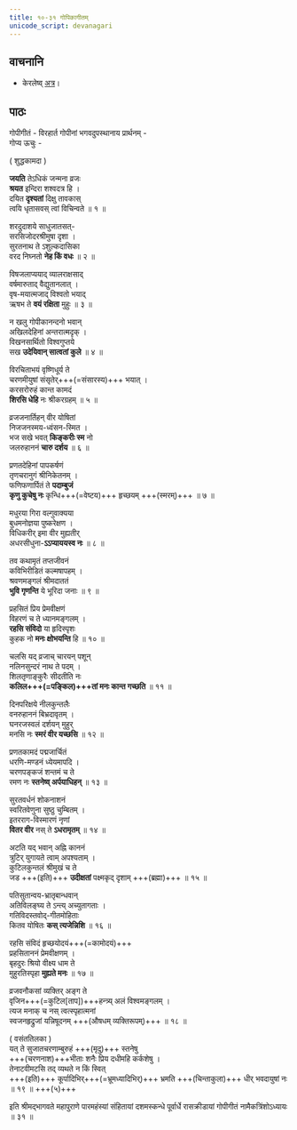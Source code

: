 ```yaml
---
title: १०-३१ गोपिकागीतम्
unicode_script: devanagari
---
```


## वाचनानि
- केरलेष्व् [अत्र](https://www.youtube.com/watch?v=CAHaKBJdXG0)। 


## पाठः
गोपीगीतं - विरहार्त गोपीनां भगवदुपस्थानाय प्रार्थनम् -  
गोप्य ऊचुः -

( शुद्धकामदा )

**जयति** तेऽधिकं जन्मना व्रजः  
**श्रयत** इन्दिरा शश्वदत्र हि ।  
दयित **दृश्यतां** दिक्षु तावकास्  
त्वयि धृतासवस् त्वां विचिन्वते ॥ १ ॥

शरदुदाशये साधुजातसत्-  
सरसिजोदरश्रीमुषा दृशा ।  
सुरतनाथ ते ऽशुल्कदासिका  
वरद निघ्नतो **नेह किं वधः** ॥ २ ॥

विषजलाप्ययाद् व्यालराक्षसाद्  
वर्षमारुताद् वैद्युतानलात् ।  
वृष-मयात्मजाद् विश्वतो भयाद्  
ऋषभ ते **वयं रक्षिता** मुहुः ॥ ३ ॥

न खलु गोपीकानन्दनो भवान्  
अखिलदेहिनां अन्तरात्मदृक् ।  
विखनसार्थितो विश्वगुप्तये  
सख **उदेयिवान् सात्वतां कुले** ॥ ४ ॥

विरचिताभयं वृष्णिधूर्य ते  
चरणमीयुषां संसृतेर्+++(=संसारस्य)+++ भयात् ।  
करसरोरुहं कान्त कामदं  
**शिरसि धेहि** नः श्रीकरग्रहम् ॥ ५ ॥

व्रजजनार्तिहन् वीर योषितां  
निजजनस्मय-ध्वंसन-स्मित ।  
भज सखे भवत् **किङ्‌करीः स्म** नो  
जलरुहाननं **चारु दर्शय** ॥ ६ ॥

प्रणतदेहिनां पापकर्षणं  
तृणचरानुगं श्रीनिकेतनम् ।  
फणिफणार्पितं ते **पदाम्बुजं  
कृणु कुचेषु नः** कृन्धि+++(=वेष्टय)+++ हृच्छयम् +++(स्मरम्)+++ ॥ ७ ॥

मधुरया गिरा वल्गुवाक्यया  
बुधमनोज्ञया पुष्करेक्षण ।  
विधिकरीर् इमा वीर मुह्यतीर्  
अधरसीधुना-**ऽऽप्याययस्व नः** ॥ ८ ॥

तव कथामृतं तप्तजीवनं  
कविभिरीडितं कल्मषापहम् ।  
श्रवणमङ्‌गलं श्रीमदाततं  
**भुवि गृणन्ति** ये भूरिदा जनाः ॥ ९ ॥

प्रहसितं प्रिय प्रेमवीक्षणं  
विहरणं च ते ध्यानमङ्‌गलम् ।  
**रहसि संविदो** या हृदिस्पृशः  
कुहक नो **मनः क्षोभयन्ति** हि ॥ १० ॥

चलसि यद् व्रजाच् चारयन् पशून्  
नलिनसुन्दरं नाथ ते पदम् ।  
शिलतृणाङ्‌कुरैः सीदतीति नः  
**कलिल+++(=पङ्किल)+++तां मनः कान्त गच्छति** ॥ ११ ॥

दिनपरिक्षये नीलकुन्तलैः  
वनरुहाननं बिभ्रदावृतम् ।  
घनरजस्वलं दर्शयन् मुहुर्  
मनसि नः **स्मरं वीर यच्छसि** ॥ १२ ॥

प्रणतकामदं पद्मजार्चितं  
धरणि-मण्डनं ध्येयमापदि ।  
चरणपङ्‌कजं शन्तमं च ते  
रमण नः **स्तनेष्व् अर्पयाधिहन्** ॥ १३ ॥

सुरतवर्धनं शोकनाशनं  
स्वरितवेणुना सुष्ठु चुम्बितम् ।  
इतरराग-विस्मारणं नृणां  
**वितर वीर** नस् ते **ऽधरामृतम्** ॥ १४ ॥

अटति यद् भवान् अह्नि काननं  
त्रुटिर् युगायते त्वाम् अपश्यताम् ।  
कुटिलकुन्तलं श्रीमुखं च ते  
जड +++(इति)+++ **उदीक्षतां** पक्ष्मकृद् दृशाम् +++(ब्रह्मा)+++  ॥ १५ ॥

पतिसुतान्वय-भ्रातृबान्धवान्  
अतिविलङ्‌घ्य ते ऽन्त्य् अच्युतागताः ।  
गतिविदस्तवोद्-गीतमोहिताः  
कितव योषितः **कस् त्यजेन्निशि** ॥ १६ ॥

रहसि संविदं हृच्छयोदयं+++(=कामोदयं)+++  
प्रहसिताननं प्रेमवीक्षणम् ।  
बृहदुरः श्रियो वीक्ष्य धाम ते  
मुहुरतिस्पृहा **मुह्यते मनः** ॥ १७ ॥

व्रजवनौकसां व्यक्तिर् अङ्‌ग ते  
वृजिन+++(=कुटिल[ताप])+++हन्त्र्य् अलं विश्वमङ्‌गलम् ।  
त्यज मनाक् च नस् त्वत्स्पृहात्मनां  
स्वजनहृद्रुजां यन्निषूदनम् +++(औषधम् व्यक्तिरूपम्)+++ ॥ १८ ॥

( वसंततिलका )  
यत् ते सुजातचरणाम्बुरुहं +++(मृदु)+++ स्तनेषु  
+++(चरणनाश)+++भीताः शनैः प्रिय दधीमहि कर्कशेषु ।  
तेनाटवीमटसि तद् व्यथते न किं स्वित्  
+++(इति)+++ कूर्पादिभिर्+++(=भ्रूमध्यादिभिर्)+++ भ्रमति +++(चिन्ताकुला)+++ धीर् भवदायुषां नः ॥ १९ ॥ +++(५)+++


इति श्रीमद्भागवते महापुराणे पारमहंस्यां संहितायां दशमस्कन्धे पूर्वार्धे रासक्रीडायां गोपीगीतं नामैकत्रिंशोऽध्यायः ॥ ३१ ॥  
